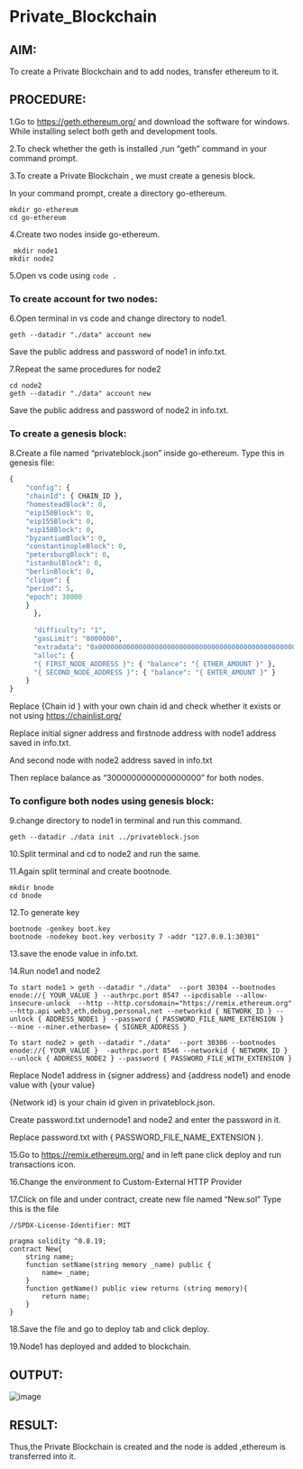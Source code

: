 # Private_Blockchain
## AIM:
To create a Private Blockchain and to add nodes, transfer ethereum to it.
## PROCEDURE: 
1.Go to https://geth.ethereum.org/ and download the software for windows. While installing select both geth and development tools.

2.To check whether the geth is installed ,run “geth” command in your command prompt.

3.To create a Private Blockchain , we must create a genesis block.

In your command prompt, create a directory go-ethereum.
```
mkdir go-ethereum
cd go-ethereum
```
4.Create two nodes inside go-ethereum.
```
 mkdir node1
mkdir node2
```
5.Open vs code using ```code .```

### To create account for two nodes:
6.Open terminal in vs code and change directory to node1.
```cd node1
geth --datadir "./data" account new
```
Save the public address and password of node1 in info.txt.

7.Repeat the same procedures for node2
```cd ..
cd node2
geth --datadir "./data" account new
```
Save the public address and password of node2 in info.txt.

### To create a genesis block:
8.Create a file named “privateblock.json” inside go-ethereum.
Type this in genesis file:
```py
{
    "config": {
    "chainId": { CHAIN_ID },
    "homesteadBlock": 0,
    "eip150Block": 0,
    "eip155Block": 0,
    "eip158Block": 0,
    "byzantiumBlock": 0,
    "constantinopleBlock": 0,
    "petersburgBlock": 0,
    "istanbulBlock": 0,
    "berlinBlock": 0,
    "clique": {
    "period": 5,
    "epoch": 30000
    }
      },
    
      "difficulty": "1",
      "gasLimit": "8000000",
      "extradata": "0x0000000000000000000000000000000000000000000000000000000000000000{ INITIAL_SIGNER_ADDRESS }0000000000000000000000000000000000000000000000000000000000000000000000000000000000000000000000000000000000000000000000000000000000",
      "alloc": {
      "{ FIRST_NODE_ADDRESS }": { "balance": "{ ETHER_AMOUNT }" },
      "{ SECOND_NODE_ADDRESS }": { "balance": "{ EHTER_AMOUNT }" }
    }
}   
```

Replace {Chain id } with your own chain id and check whether it exists or not using https://chainlist.org/ 

Replace initial signer address and firstnode address with node1 address saved in info.txt.

And second node with node2 address saved in info.txt

Then replace balance as “3000000000000000000” for both nodes.


### To configure both nodes using genesis block:
9.change directory to node1 in terminal and run this command.
 ```
 geth --datadir ./data init ../privateblock.json

 ```
10.Split terminal and cd to node2 and run the same.

11.Again split terminal and create bootnode.
```
mkdir bnode
cd bnode
```
12.To generate key
```
bootnode -genkey boot.key
bootnode -nodekey boot.key verbosity 7 -addr "127.0.0.1:30301"
```
13.save the enode value in info.txt.

14.Run node1 and node2
```
To start node1 > geth --datadir "./data"  --port 30304 --bootnodes enode://{ YOUR_VALUE } --authrpc.port 8547 --ipcdisable --allow-insecure-unlock  --http --http.corsdomain="https://remix.ethereum.org" --http.api web3,eth,debug,personal,net --networkid { NETWORK_ID } --unlock { ADDRESS_NODE1 } --password { PASSWORD_FILE_NAME_EXTENSION }  --mine --miner.etherbase= { SIGNER_ADDRESS }

To start node2 > geth --datadir "./data"  --port 30306 --bootnodes enode://{ YOUR_VALUE }  -authrpc.port 8546 --networkid { NETWORK_ID } --unlock { ADDRESS_NODE2 } --password { PASSWORD_FILE_WITH_EXTENSION }
```
Replace Node1 address in {signer address} and {address node1} and enode value with {your value}

{Network id} is your chain id given in privateblock.json.

Create password.txt undernode1 and node2 and enter the password in it.

Replace password.txt with { PASSWORD_FILE_NAME_EXTENSION }.

15.Go to https://remix.ethereum.org/  and in left pane click deploy and run transactions icon.

16.Change the environment to Custom-External HTTP Provider 

17.Click on file and under contract, create new file named “New.sol”
Type this is the file
```solidity
//SPDX-License-Identifier: MIT

pragma solidity ^0.8.19;
contract New{
    string name;
    function setName(string memory _name) public {
        name= _name;
    }
    function getName() public view returns (string memory){
        return name;
    } 
}
```

18.Save the file and go to deploy tab and click deploy.

19.Node1 has deployed and added to blockchain.

## OUTPUT:

![image](https://github.com/sathishramachandhiran/Private_Blockchain/assets/120574768/7b6442f8-c75b-42cb-913d-f55586ad0d7e)
 

## RESULT:

Thus,the Private Blockchain is created and the node is added ,ethereum is transferred into it.
